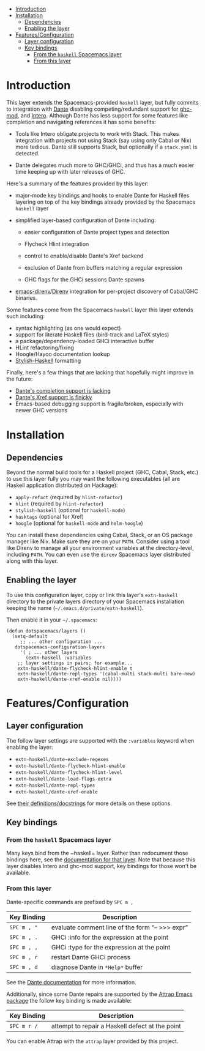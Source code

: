 - [Introduction](#orge2bfef3)
- [Installation](#orgadae9c7)
  - [Dependencies](#orgbac4126)
  - [Enabling the layer](#org293906f)
- [Features/Configuration](#org98d0e98)
  - [Layer configuration](#orgaafbc89)
  - [Key bindings](#org5c4b6da)
    - [From the `haskell` Spacemacs layer](#org844c7cc)
    - [From this layer](#org1f3168e)



<a id="orge2bfef3"></a>

# Introduction

This layer extends the Spacemacs-provided `haskell` layer, but fully commits to integration with [Dante](https://github.com/jyp/dante) disabling competing/redundant support for [ghc-mod](http://hackage.haskell.org/package/ghc-mod), and [Intero](https://commercialhaskell.github.io/intero/). Although Dante has less support for some features like completion and navigating references it has some benefits:

-   Tools like Intero obligate projects to work with Stack. This makes integration with projects not using Stack (say using only Cabal or Nix) more tedious. Dante still supports Stack, but optionally if a `stack.yaml` is detected.

-   Dante delegates much more to GHC/GHCi, and thus has a much easier time keeping up with later releases of GHC.

Here's a summary of the features provided by this layer:

-   major-mode key bindings and hooks to enable Dante for Haskell files layering on top of the key bindings already provided by the Spacemacs `haskell` layer

-   simplified layer-based configuration of Dante including:
    -   easier configuration of Dante project types and detection
    
    -   Flycheck Hlint integration
    
    -   control to enable/disable Dante's Xref backend
    
    -   exclusion of Dante from buffers matching a regular expression
    
    -   GHC flags for the GHCi sessions Dante spawns

-   [emacs-direnv](https://github.com/wbolster/emacs-direnv)/[Direnv](https://direnv.net/) integration for per-project discovery of Cabal/GHC binaries.

Some features come from the Spacemacs `haskell` layer this layer extends such including:

-   syntax highlighting (as one would expect)
-   support for literate Haskell files (bird-track and LaTeX styles)
-   a package/dependency-loaded GHCi interactive buffer
-   HLint refactoring/fixing
-   Hoogle/Hayoo documentation lookup
-   [Stylish-Haskell](https://github.com/jaspervdj/stylish-haskell) formatting

Finally, here's a few things that are lacking that hopefully might improve in the future:

-   [Dante's completion support is lacking](https://github.com/jyp/dante/issues/54)
-   [Dante's Xref support is finicky](https://github.com/jyp/dante/issues/78)
-   Emacs-based debugging support is fragile/broken, especially with newer GHC versions


<a id="orgadae9c7"></a>

# Installation


<a id="orgbac4126"></a>

## Dependencies

Beyond the normal build tools for a Haskell project (GHC, Cabal, Stack, etc.) to use this layer fully you may want the following executables (all are Haskell application distributed on Hackage):

-   `apply-refact` (required by `hlint-refactor`)
-   `hlint` (required by `hlint-refactor`)
-   `stylish-haskell` (optional for `haskell-mode`)
-   `hasktags` (optional for Xref)
-   `hoogle` (optional for `haskell-mode` and `helm-hoogle`)

You can install these dependencies using Cabal, Stack, or an OS package manager like Nix. Make sure they are on your `PATH`. Consider using a tool like Direnv to manage all your environment variables at the directory-level, including `PATH`. You can even use the `direnv` Spacemacs layer distributed along with this layer.


<a id="org293906f"></a>

## Enabling the layer

To use this configuration layer, copy or link this layer's `extn-haskell` directory to the private layers directory of your Spacemacs installation keeping the name (`~/.emacs.d/private/extn-haskell`).

Then enable it in your `~/.spacemacs`:

```emacs-lisp
(defun dotspacemacs/layers ()
  (setq-default
     ;; ... other configuration ...
   dotspacemacs-configuration-layers
     '( ; ... other layers
       (extn-haskell :variables
	;; layer settings in pairs; for example...
	extn-haskell/dante-flycheck-hlint-enable t
	extn-haskell/dante-repl-types '(cabal-multi stack-multi bare-new)
	extn-haskell/dante-xref-enable nil))))
```


<a id="org98d0e98"></a>

# Features/Configuration


<a id="orgaafbc89"></a>

## Layer configuration

The follow layer settings are supported with the `:variables` keyword when enabling the layer:

-   `extn-haskell/dante-exclude-regexes`
-   `extn-haskell/dante-flycheck-hlint-enable`
-   `extn-haskell/dante-flycheck-hlint-level`
-   `extn-haskell/dante-load-flags-extra`
-   `extn-haskell/dante-repl-types`
-   `extn-haskell/dante-xref-enable`

See [their definitions/docstrings](./config.el) for more details on these options.


<a id="org5c4b6da"></a>

## Key bindings


<a id="org844c7cc"></a>

### From the `haskell` Spacemacs layer

Many keys bind from the ~haskell= layer. Rather than redocument those bindings here, see the [documentation for that layer](https://github.com/syl20bnr/spacemacs/tree/master/layers/+lang/haskell#key-bindings). Note that because this layer disables Intero and ghc-mod support, key bindings for those won't be available.


<a id="org1f3168e"></a>

### From this layer

Dante-specific commands are prefixed by `SPC m ,`

| Key Binding | Description                                           |
|----------- |----------------------------------------------------- |
| `SPC m , "` | evaluate comment line of the form “&#x2013; >>> expr” |
| `SPC m , .` | GHCi :info for the expression at the point            |
| `SPC m , ,` | GHCi :type for the expression at the point            |
| `SPC m , r` | restart Dante GHCi process                            |
| `SPC m , d` | diagnose Dante in `*Help*` buffer                     |

See the [Dante documentation](https://github.com/jyp/dante) for more information.

Additionally, since some Dante repairs are supported by the [Attrap Emacs package](https://github.com/jyp/attrap) the follow key binding is made available:

| Key Binding | Description                                     |
|----------- |----------------------------------------------- |
| `SPC m r /` | attempt to repair a Haskell defect at the point |

You can enable Attrap with the `attrap` layer provided by this project.

